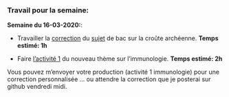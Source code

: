 ### Travail pour la semaine:

**Semaine du 16-03-2020:**:

- Travailler la [correction](https://github.com/YannBouyeron/SVT-TS/blob/master/DS/DS%20TS%20croûte%20archéenne%20correction%20.pdf) du [sujet](https://ipfs.io/ipfs/QmfCNj3ydT8d5r3JWe1BjtZsfd41e1gjnLqRQweA27BAeJ) de bac sur la croûte archéenne. **Temps estimé: 1h**

- Faire [l’activité 1](https://github.com/YannBouyeron/SVT1S/blob/master/Immunologie/A1.md) du nouveau thème sur l’immunologie. **Temps estimé: 2h**

Vous pouvez m’envoyer votre production (activité 1 immunologie) pour une correction personnalisée ... ou attendre la correction que je posterai sur github vendredi midi.

